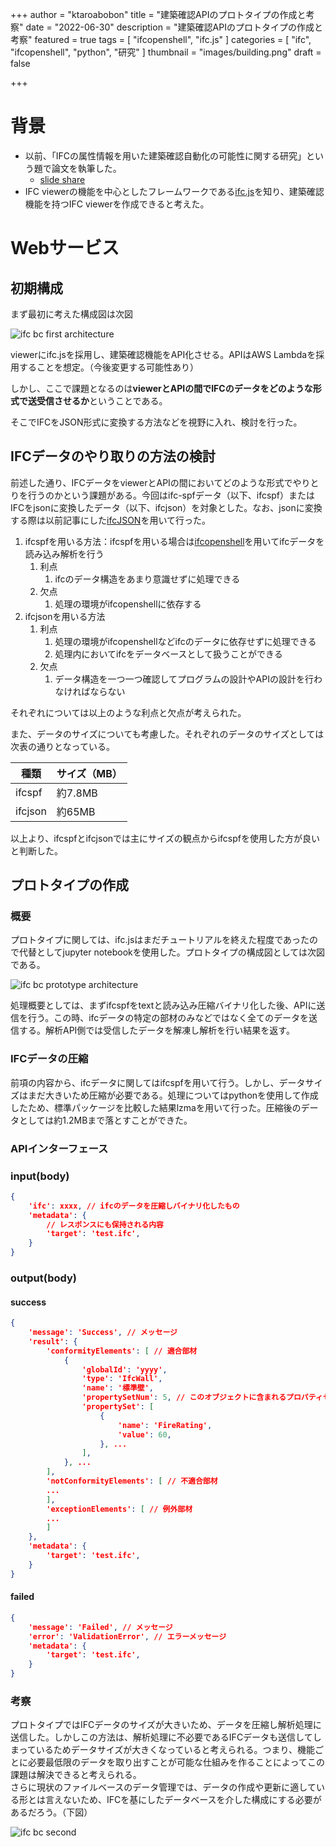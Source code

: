 +++
author = "ktaroabobon"
title = "建築確認APIのプロトタイプの作成と考察"
date = "2022-06-30"
description = "建築確認APIのプロトタイプの作成と考察"
featured = true
tags = [
"ifcopenshell",
"ifc.js"
]
categories = [
"ifc",
"ifcopenshell",
"python",
"研究"
]
thumbnail = "images/building.png"
draft = false

+++

# 背景

- 以前、「IFCの属性情報を用いた建築確認自動化の可能性に関する研究」という題で論文を執筆した。
  - [slide share](https://www.slideshare.net/KeitaroWatanabe2/20220225-251744026)
- IFC viewerの機能を中心としたフレームワークである[ifc.js](https://ifcjs.github.io/info/ja/)を知り、建築確認機能を持つIFC viewerを作成できると考えた。

# Webサービス

## 初期構成

まず最初に考えた構成図は次図

![ifc bc first architecture](/images/ifc-bc-first.png)

viewerにifc.jsを採用し、建築確認機能をAPI化させる。APIはAWS Lambdaを採用することを想定。（今後変更する可能性あり）

しかし、ここで課題となるのは**viewerとAPIの間でIFCのデータをどのような形式で送受信させるか**ということである。

そこでIFCをJSON形式に変換する方法などを視野に入れ、検討を行った。

## IFCデータのやり取りの方法の検討

前述した通り、IFCデータをviewerとAPIの間においてどのような形式でやりとりを行うのかという課題がある。今回はifc-spfデータ（以下、ifcspf）またはIFCをjsonに変換したデータ（以下、ifcjson）を対象とした。なお、jsonに変換する際は以前記事にした[ifcJSON](https://ktaroabobon.github.io/post/architecture/ifcjson-about/)を用いて行った。

1. ifcspfを用いる方法：ifcspfを用いる場合は[ifcopenshell](http://ifcopenshell.org/)を用いてifcデータを読み込み解析を行う
   1. 利点
      1. ifcのデータ構造をあまり意識せずに処理できる
   2. 欠点
      1. 処理の環境がifcopenshellに依存する
2. ifcjsonを用いる方法
   1. 利点
      1. 処理の環境がifcopenshellなどifcのデータに依存せずに処理できる
      2. 処理内においてifcをデータベースとして扱うことができる
   2. 欠点
      1. データ構造を一つ一つ確認してプログラムの設計やAPIの設計を行わなければならない

それぞれについては以上のような利点と欠点が考えられた。

また、データのサイズについても考慮した。それぞれのデータのサイズとしては次表の通りとなっている。

   種類 | サイズ（MB）
--------|------
ifcspf | 約7.8MB
ifcjson| 約65MB

以上より、ifcspfとifcjsonでは主にサイズの観点からifcspfを使用した方が良いと判断した。

## プロトタイプの作成

### 概要

プロトタイプに関しては、ifc.jsはまだチュートリアルを終えた程度であったので代替としてjupyter notebookを使用した。プロトタイプの構成図としては次図である。

![ifc bc prototype architecture](/images/ifc-bc-prototype.png)

処理概要としては、まずifcspfをtextと読み込み圧縮バイナリ化した後、APIに送信を行う。この時、ifcデータの特定の部材のみなどではなく全てのデータを送信する。解析API側では受信したデータを解凍し解析を行い結果を返す。

### IFCデータの圧縮

前項の内容から、ifcデータに関してはifcspfを用いて行う。しかし、データサイズはまだ大きいため圧縮が必要である。処理についてはpythonを使用して作成したため、標準パッケージを比較した結果lzmaを用いて行った。圧縮後のデータとしては約1.2MBまで落とすことができた。

### APIインターフェース

### input(body)

```json
{
	'ifc': xxxx, // ifcのデータを圧縮しバイナリ化したもの
	'metadata': { 
		// レスポンスにも保持される内容
		'target': 'test.ifc',
	}
}
```

### output(body)

#### success

```json
{
	'message': 'Success', // メッセージ
	'result': {
		'conformityElements': [ // 適合部材
			{
				'globalId': 'yyyy',
				'type': 'IfcWall',
				'name': '標準壁',
				'propertySetNum': 5, // このオブジェクトに含まれるプロパティセットの数
				'propertySet': [
					{
						'name': 'FireRating',
						'value': 60,
					}, ...
				],
			}, ...
		],
		'notConformityElements': [ // 不適合部材
		...
		],
		'exceptionElements': [ // 例外部材
		...
		]
	},
	'metadata': { 
		'target': 'test.ifc',
	}
}
```

#### failed

```json
{
	'message': 'Failed', // メッセージ
	'error': 'ValidationError', // エラーメッセージ
	'metadata': { 
		'target': 'test.ifc',
	}
}
```

### 考察

プロトタイプではIFCデータのサイズが大きいため、データを圧縮し解析処理に送信した。しかしこの方法は、解析処理に不必要であるIFCデータも送信してしまっているためデータサイズが大きくなっていると考えられる。つまり、機能ごとに必要最低限のデータを取り出すことが可能な仕組みを作ることによってこの課題は解決できると考えられる。  
さらに現状のファイルベースのデータ管理では、データの作成や更新に適している形とは言えないため、IFCを基にしたデータベースを介した構成にする必要があるだろう。（下図）

![ifc bc second](/images/ifc-bc-second.png)